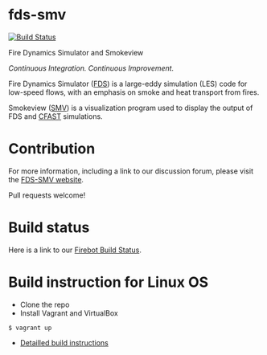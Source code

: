 # fds-smv

[![Build Status](https://travis-ci.org/saschagottfried/fds.svg?branch=master)](https://travis-ci.org/saschagottfried/fds)

Fire Dynamics Simulator and Smokeview

*Continuous Integration. Continuous Improvement.*

Fire Dynamics Simulator ([FDS](https://github.com/firemodels/fds)) is a large-eddy simulation (LES) code for low-speed flows, with an emphasis on smoke and heat transport from fires.

Smokeview ([SMV](https://github.com/firemodels/smv)) is a visualization program used to display the output of FDS and [CFAST](https://github.com/firemodels/cfast) simulations.

# Contribution
For more information, including a link to our discussion forum, please visit the [FDS-SMV website](https://pages.nist.gov/fds-smv/).

Pull requests welcome!

# Build status
Here is a link to our [Firebot Build Status](https://pages.nist.gov/fds-smv/firebot_status.html).

# Build instruction for Linux OS

- Clone the repo
- Install Vagrant and VirtualBox

```
$ vagrant up
```

- [Detailled build instructions](vagrant.md)

